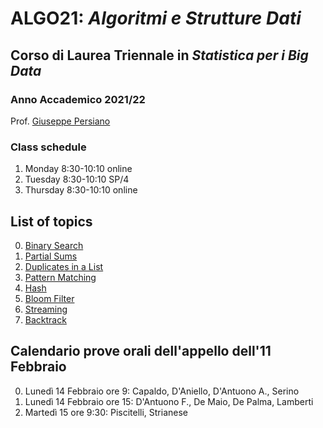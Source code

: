 # ALGO21: *Algoritmi e Strutture Dati* #
## Corso di Laurea Triennale in *Statistica per i Big Data* ##
### Anno Accademico 2021/22 ###

Prof. [Giuseppe Persiano](https://giuper.github.io)

### Class schedule ###

1. Monday 8:30-10:10 online
2. Tuesday 8:30-10:10 SP/4
3. Thursday 8:30-10:10 online

## List of topics ##

0. [Binary Search](./00-BinarySearch)
1. [Partial Sums](./01-PartialSums/README.md)
2. [Duplicates in a List](./02-Duplicates/README.md)
3. [Pattern Matching](./03-PatternMatching/README.md)
4. [Hash](./04-Hash/README.md)
5. [Bloom Filter](./05-Bloom/README.md)
4. [Streaming](./06-Streaming/README.md)
5. [Backtrack](./07-Backtrack)


## Calendario prove orali dell'appello dell'11 Febbraio ##

0. Luned&igrave; 14 Febbraio ore 9: Capaldo, D'Aniello, D'Antuono A., Serino
1. Luned&igrave; 14 Febbraio ore 15: D'Antuono F., De Maio, De Palma, Lamberti
2. Marted&igrave; 15 ore 9:30: Piscitelli, Strianese
